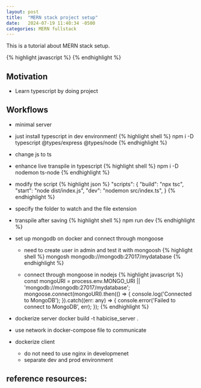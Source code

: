 ```yaml
---
layout: post
title:  "MERN stack project setup"
date:   2024-07-19 11:40:34 -0500
categories: MERN fullstack
---
```

This is a tutorial about MERN stack setup.

{% highlight javascript %}
{% endhighlight %}

## Motivation
* Learn typescript by doing project

## Workflows
* minimal server
* just install typescript in dev environment!
{% highlight shell %}
npm i -D typescript @types/express @types/node
{% endhighlight %}

* change js to ts

* enhance live transpile in typescript
{% highlight shell %}
npm i -D nodemon ts-node
{% endhighlight %}

* modify the script
{% highlight json %}
"scripts": {
  "build": "npx tsc",
  "start": "node dist/index.js",
  "dev": "nodemon src/index.ts",
}
{% endhighlight %}

* specify the folder to watch and the file extension

* transpile after saving
{% highlight shell %}
npm run dev
{% endhighlight %}



* set up mongodb on docker and connect through mongoose
  * need to create user in admin and test it with mongoosh
{% highlight shell %}
mongosh mongodb://mongodb:27017/mydatabase
{% endhighlight %}

  * connect through mongoose in nodejs
{% highlight javascript %}
const mongoURI = process.env.MONGO_URI || 'mongodb://mongodb:27017/mydatabase';
mongoose.connect(mongoURI).then(() => {
  console.log('Connected to MongoDB');
}).catch((err: any) => {
  console.error('Failed to connect to MongoDB', err);
});
{% endhighlight %}

* dockerize server
docker build -t habicise_server .

* use network in docker-compose file to communicate

* dockerize client
  * do not need to use nginx in developmenet
  * separate dev and prod environment




## reference resources:

[MERN setup]: https://blog.logrocket.com/how-to-set-up-node-typescript-express/
